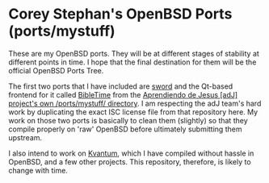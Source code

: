 # Corey Stephan's OpenBSD Ports (ports/mystuff)

These are my OpenBSD ports. They will be at different stages of stability at different points in time. I hope that the final destination for them will be the official OpenBSD Ports Tree.

The first two ports that I have included are [sword](https://crosswire.org/sword/index.jsp) and the Qt-based frontend for it called [BibleTime](https://bibletime.info/) from the [Aprendiendo de Jesus [adJ] project's own /ports/mystuff/ directory](https://gitlab.com/pasosdeJesus/adJ/-/tree/main/arboldes/usr/ports/mystuff). I am respecting the adJ team's hard work by duplicating the exact ISC license file from that repository here. My work on those two ports is basically to clean them (slightly) so that they compile properly on 'raw' OpenBSD before ultimately submitting them upstream.

I also intend to work on [Kvantum](https://github.com/tsujan/Kvantum), which I have compiled without hassle in OpenBSD, and a few other projects. This repository, therefore, is likely to change with time.
